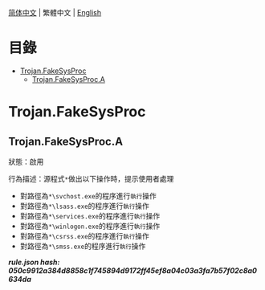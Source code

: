 


  
[简体中文](README.md) | 繁體中文 | [English](README_en_us.md)  
  

目錄
==

* [Trojan.FakeSysProc](#trojanfakesysproc)
	* [Trojan.FakeSysProc.A](#trojanfakesysproca)

# Trojan.FakeSysProc

## Trojan.FakeSysProc.A
  
狀態：啟用

行為描述：源程式`*`做出以下操作時，提示使用者處理
- 對路徑為`*\svchost.exe`的程序進行`執行`操作
- 對路徑為`*\lsass.exe`的程序進行`執行`操作
- 對路徑為`*\services.exe`的程序進行`執行`操作
- 對路徑為`*\winlogon.exe`的程序進行`執行`操作
- 對路徑為`*\csrss.exe`的程序進行`執行`操作
- 對路徑為`*\smss.exe`的程序進行`執行`操作
  
***rule.json hash: 050c9912a384d8858c1f745894d9172ff45ef8a04c03a3fa7b57f02c8a0634da***